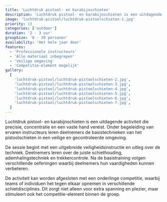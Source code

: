 ```yaml
---
title: 'Luchtdruk pistool- en karabijnschieten'
description: 'Luchtdruk pistool- en karabijnschieten is een uitdagende activiteit die precisie, concentratie en een vaste hand vereist'
image: 'luchtdruk-pistool/luchtdruk-pistoolschieten-1.jpg'
priority: 13
categories: ['outdoor']
duration: '2 - 3 uur'
groupSize: '8 - 30 personen'
availability: 'Het hele jaar door'
features:
  - 'Professionele instructeurs'
  - 'Alle materiaal inbegrepen'
  - 'Veilige omgeving'
  - 'Competitie-element mogelijk'
gallery:
  [
    'luchtdruk-pistool/luchtdruk-pistoolschieten-2.jpg',
    'luchtdruk-pistool/luchtdruk-pistoolschieten-3.jpg',
    'luchtdruk-pistool/luchtdruk-pistoolschieten-4.jpg',
    'luchtdruk-pistool/luchtdruk-pistoolschieten-5.jpg',
    'luchtdruk-pistool/luchtdruk-pistoolschieten-6.jpg',
    'luchtdruk-pistool/luchtdruk-pistoolschieten-7.jpg',
  ]
---
```


Luchtdruk pistool- en karabijnschieten is een uitdagende activiteit die precisie, concentratie en een vaste hand vereist. Onder begeleiding van ervaren instructeurs leren deelnemers de basistechnieken van het pistoolschieten in een veilige en gecontroleerde omgeving.

De sessie begint met een uitgebreide veiligheidsinstructie en uitleg over de techniek. Deelnemers leren over de juiste schiethouding, ademhalingstechniek en trekkercontrole. Na de basistraining volgen verschillende oefeningen waarbij deelnemers hun vaardigheden kunnen verbeteren.

De activiteit kan worden afgesloten met een onderlinge competitie, waarbij teams of individuen het tegen elkaar opnemen in verschillende schietdisciplines. Dit zorgt niet alleen voor extra spanning en plezier, maar stimuleert ook het competitie-element binnen de groep.
